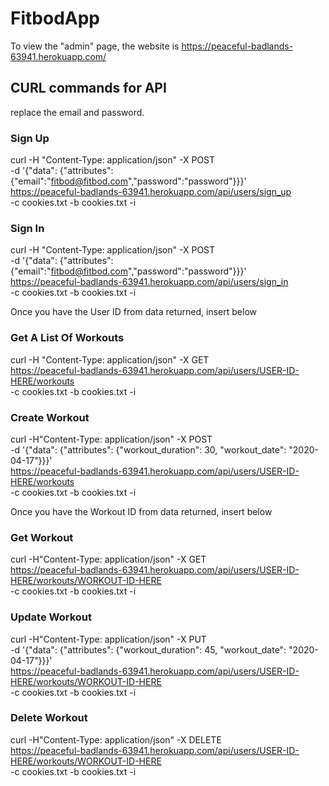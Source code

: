 # FitbodApp

To view the "admin" page, the website is https://peaceful-badlands-63941.herokuapp.com/

## CURL commands for API

replace the email and password.
### Sign Up
curl -H "Content-Type: application/json" -X POST \
-d '{"data": {"attributes": {"email":"fitbod@fitbod.com","password":"password"}}}' \
https://peaceful-badlands-63941.herokuapp.com/api/users/sign_up \
-c cookies.txt -b cookies.txt -i

### Sign In
curl -H "Content-Type: application/json" -X POST \
-d '{"data": {"attributes": {"email":"fitbod@fitbod.com","password":"password"}}}' \
https://peaceful-badlands-63941.herokuapp.com/api/users/sign_in \
-c cookies.txt -b cookies.txt -i


Once you have the User ID from data returned, insert below

### Get A List Of Workouts
curl -H "Content-Type: application/json" -X GET \
https://peaceful-badlands-63941.herokuapp.com/api/users/USER-ID-HERE/workouts \
-c cookies.txt -b cookies.txt -i

### Create Workout
curl -H"Content-Type: application/json" -X POST \
-d '{"data": {"attributes": {"workout_duration": 30, "workout_date": "2020-04-17"}}}' \
https://peaceful-badlands-63941.herokuapp.com/api/users/USER-ID-HERE/workouts \
-c cookies.txt -b cookies.txt -i

Once you have the Workout ID from data returned, insert below

### Get Workout
curl -H"Content-Type: application/json" -X GET \
https://peaceful-badlands-63941.herokuapp.com/api/users/USER-ID-HERE/workouts/WORKOUT-ID-HERE \
-c cookies.txt -b cookies.txt -i

### Update Workout
curl -H"Content-Type: application/json" -X PUT \
-d '{"data": {"attributes": {"workout_duration": 45, "workout_date": "2020-04-17"}}}' \
https://peaceful-badlands-63941.herokuapp.com/api/users/USER-ID-HERE/workouts/WORKOUT-ID-HERE \
-c cookies.txt -b cookies.txt -i

### Delete Workout
curl -H"Content-Type: application/json" -X DELETE \
https://peaceful-badlands-63941.herokuapp.com/api/users/USER-ID-HERE/workouts/WORKOUT-ID-HERE \
-c cookies.txt -b cookies.txt -i
